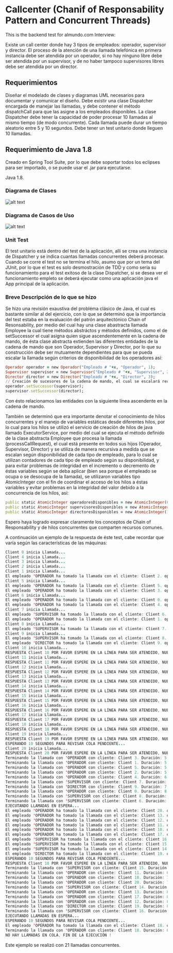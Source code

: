 # Callcenter (Chanif of Responsability Pattern and Concurrent Threads)
This is the backend test for almundo.com Interview:

Existe un call center donde hay 3 tipos de empleados: operador,
supervisor y director. El proceso de la atención de una llamada
telefónica en primera instancia debe ser atendida por un operador, si
no hay ninguno libre debe ser atendida por un supervisor, y de no
haber tampoco supervisores libres debe ser atendida por un director.

## Requerimientos
Diseñar el modelado de clases y diagramas UML necesarios
para documentar y comunicar el diseño.
Debe existir una clase Dispatcher encargada de manejar las
llamadas, y debe contener el método dispatchCall para que las
asigne a los empleados disponibles.
La clase Dispatcher debe tener la capacidad de poder procesar
10 llamadas al mismo tiempo (de modo concurrente).
Cada llamada puede durar un tiempo aleatorio entre 5 y 10
segundos.
Debe tener un test unitario donde lleguen 10 llamadas.

## Requerimiento de Java 1.8
Creado en Spring Tool Suite, por lo que debe soportar todos los eclipses para ser importado, o se puede usar el .jar para ejecutarse.

Java 1.8.

### Diagrama de Clases
![alt text](https://raw.githubusercontent.com/darmandovargas/callcenter/master/Diagrama%20de%20Clases%20Callcenter%20almundo.com%20.png)

### Diagrama de Casos de Uso
![alt text](https://raw.githubusercontent.com/darmandovargas/callcenter/master/Diagrama%20de%20Casos%20de%20Uso%20Callcenter%20almundo.com%20.png)

### Unit Test
El test unitario está dentro del test de la aplicación, allí se crea una instancia de Dispatcher y se indica cuantas llamadas concurrentes deberá procesar. Cuando se corre el test no se termina el hilo, asumo que por un tema del JUnit, por lo que el test es solo desmostración de TDD y como sería su funcionamiento para el test exitoso de la clase Dispatcher, si se desea ver el funcionamiento empleto se deberá ejecutar como una aplicación java el App principal de la aplicación.

### Breve Descripción de lo que se hizo
Se hizo una revisión exaustiva del probléma clásico de Java, el cual es bastante similar al del ejercicio, con lo que se determinó que la importancia del test estaba en la evaluación del patrón arquitectónico Chain of Resonsability, por medio del cual hay una clase abastracta llamada Employee la cual tiene métodos abstráctos y métodos definidos, como el de setSuccessor el cual asigna quien sigue ascendentemente en la cadena de mando, de ésta clase abstracta extienden las diferentes entidades de la cadena de mando que son Operador, Supervisor y Director, por lo que su construcción debe ser mutuamente dependientes para que se pueda escalar la llamada según criterios de disponibilidad de los operadores así:

```ruby
Operador operador = new Operador("Empleado # "+x, "Operador", 1);
Supervisor supervisor = new Supervisor("Empleado # "+x, "Supervisor", 2);
Director director = new Director("Empleado # "+x, "Director", 3);
// Creación de sucesores de la cadena de mando, el cual se escalará recursivamente con base en la disponibilidad de cada tipo de empleado.
operador.setSuccessor(supervisor);
supervisor.setSuccessor(director);
```

Con ésto relacionamos las entidades con la siguiente línea ascendente en la cadena de mando.

También se determinó que era importante denotar el conocimiento de hilos concurrentes y el manejo de variables estáticas desde diferentes hilos, por lo cual para los hilos se utilizó el servicio de creación de hilos de java llamado ExecutorService, por medio del cual se ejecuta el método definido de la clase abstracta Employee que procesa la llamada (processCallRequest), el cual está presente en todos sus hijos (Operador, Supervisor, Director) y se utiliza de manera recursiva a medida que se escalan según disponibilidad de cada tipo de empleado, para lo cual se utilizan contadores de cada tipo de empleado según su disponibilidad, y para evitar problemas de integridad en el incremento o decremento de éstas variables según se deba aplicar (bien sea porque el empleado se ocupa o se desocupa de la llamada), se utilizaron variables tipo AtomicInteger con el fin de coordinar el acceso de los hilos a éstas variables y evitar problemas en la integridad del valor debido a la concurrencia de los hilos, así:

```ruby
public static AtomicInteger operadoresDisponibles = new AtomicInteger(6);
public static AtomicInteger supervisoresDisponibles = new AtomicInteger(3);
public static AtomicInteger directoresDisponibles = new AtomicInteger(1);
```

Espero haya logrado expresar claramente los conceptos de Chain of Responsability y de hilos concurrentes que comparten recursos comunes.

A continuación un ejemplo de la respuesta de éste test, cabe recordar que varía según las características de las máquinas:

```java
Client 0 inicia Llamada...
Client 4 inicia Llamada...
Client 3 inicia Llamada...
Client 2 inicia Llamada...
Client 1 inicia Llamada...
El empleado 'OPERADOR ha tomado la llamada con el cliente: Client 2. operadoresAvailable:2, supervisoresAvailable:3, directoresAvailable: 1
Client 5 inicia Llamada...
El empleado 'OPERADOR ha tomado la llamada con el cliente: Client 5. operadoresAvailable:0, supervisoresAvailable:3, directoresAvailable: 1
El empleado 'OPERADOR ha tomado la llamada con el cliente: Client 3. operadoresAvailable:3, supervisoresAvailable:3, directoresAvailable: 1
Client 6 inicia Llamada...
El empleado 'OPERADOR ha tomado la llamada con el cliente: Client 0. operadoresAvailable:4, supervisoresAvailable:3, directoresAvailable: 1
El empleado 'OPERADOR ha tomado la llamada con el cliente: Client 4. operadoresAvailable:4, supervisoresAvailable:3, directoresAvailable: 1
Client 7 inicia Llamada...
El empleado 'SUPERVISOR ha tomado la llamada con el cliente: Client 6. operadoresAvailable:0, supervisoresAvailable:2, directoresAvailable: 1
El empleado 'OPERADOR ha tomado la llamada con el cliente: Client 1. operadoresAvailable:1, supervisoresAvailable:3, directoresAvailable: 1
Client 8 inicia Llamada...
El empleado 'SUPERVISOR ha tomado la llamada con el cliente: Client 7. operadoresAvailable:0, supervisoresAvailable:1, directoresAvailable: 1
Client 9 inicia Llamada...
El empleado 'SUPERVISOR ha tomado la llamada con el cliente: Client 8. operadoresAvailable:0, supervisoresAvailable:0, directoresAvailable: 1
El empleado 'DIRECTOR ha tomado la llamada con el cliente: Client 9. operadoresAvailable:0, supervisoresAvailable:0, directoresAvailable: 0
Client 10 inicia Llamada...
RESPUESTA Client 10 POR FAVOR ESPERE EN LA LÍNEA PARA SER ATENDIDO, NUESTROS AGENTES ESTÁN OCUPADOS, REMITIREMOS SU LLAMADA AL PRIMER AGENTE DISPONIBLE...
Client 11 inicia Llamada...
RESPUESTA Client 11 POR FAVOR ESPERE EN LA LÍNEA PARA SER ATENDIDO, NUESTROS AGENTES ESTÁN OCUPADOS, REMITIREMOS SU LLAMADA AL PRIMER AGENTE DISPONIBLE...
Client 12 inicia Llamada...
RESPUESTA Client 12 POR FAVOR ESPERE EN LA LÍNEA PARA SER ATENDIDO, NUESTROS AGENTES ESTÁN OCUPADOS, REMITIREMOS SU LLAMADA AL PRIMER AGENTE DISPONIBLE...
Client 13 inicia Llamada...
RESPUESTA Client 13 POR FAVOR ESPERE EN LA LÍNEA PARA SER ATENDIDO, NUESTROS AGENTES ESTÁN OCUPADOS, REMITIREMOS SU LLAMADA AL PRIMER AGENTE DISPONIBLE...
Client 14 inicia Llamada...
RESPUESTA Client 14 POR FAVOR ESPERE EN LA LÍNEA PARA SER ATENDIDO, NUESTROS AGENTES ESTÁN OCUPADOS, REMITIREMOS SU LLAMADA AL PRIMER AGENTE DISPONIBLE...
Client 15 inicia Llamada...
RESPUESTA Client 15 POR FAVOR ESPERE EN LA LÍNEA PARA SER ATENDIDO, NUESTROS AGENTES ESTÁN OCUPADOS, REMITIREMOS SU LLAMADA AL PRIMER AGENTE DISPONIBLE...
Client 16 inicia Llamada...
RESPUESTA Client 16 POR FAVOR ESPERE EN LA LÍNEA PARA SER ATENDIDO, NUESTROS AGENTES ESTÁN OCUPADOS, REMITIREMOS SU LLAMADA AL PRIMER AGENTE DISPONIBLE...
Client 17 inicia Llamada...
RESPUESTA Client 17 POR FAVOR ESPERE EN LA LÍNEA PARA SER ATENDIDO, NUESTROS AGENTES ESTÁN OCUPADOS, REMITIREMOS SU LLAMADA AL PRIMER AGENTE DISPONIBLE...
Client 18 inicia Llamada...
RESPUESTA Client 18 POR FAVOR ESPERE EN LA LÍNEA PARA SER ATENDIDO, NUESTROS AGENTES ESTÁN OCUPADOS, REMITIREMOS SU LLAMADA AL PRIMER AGENTE DISPONIBLE...
Client 19 inicia Llamada...
RESPUESTA Client 19 POR FAVOR ESPERE EN LA LÍNEA PARA SER ATENDIDO, NUESTROS AGENTES ESTÁN OCUPADOS, REMITIREMOS SU LLAMADA AL PRIMER AGENTE DISPONIBLE...
ESPERANDO 10 SEGUNDOS PARA REVISAR COLA PENDIENTE...
Client 20 inicia Llamada...
RESPUESTA Client 20 POR FAVOR ESPERE EN LA LÍNEA PARA SER ATENDIDO, NUESTROS AGENTES ESTÁN OCUPADOS, REMITIREMOS SU LLAMADA AL PRIMER AGENTE DISPONIBLE...
Terminando la llamada con 'OPERADOR con cliente: Client 3. Duración: 5 segundos
Terminando la llamada con 'OPERADOR con cliente: Client 1. Duración: 5 segundos
Terminando la llamada con 'OPERADOR con cliente: Client 5. Duración: 5 segundos
Terminando la llamada con 'OPERADOR con cliente: Client 2. Duración: 5 segundos
Terminando la llamada con 'OPERADOR con cliente: Client 4. Duración: 6 segundos
Terminando la llamada con 'SUPERVISOR con cliente: Client 7. Duración: 6 segundos
Terminando la llamada con 'DIRECTOR con cliente: Client 9. Duración: 7 segundos
Terminando la llamada con 'OPERADOR con cliente: Client 0. Duración: 8 segundos
Terminando la llamada con 'SUPERVISOR con cliente: Client 8. Duración: 9 segundos
Terminando la llamada con 'SUPERVISOR con cliente: Client 6. Duración: 9 segundos
EJECUTANDO LLAMADAS EN ESPERA...
El empleado 'OPERADOR ha tomado la llamada con el cliente: Client 20. operadoresAvailable:5, supervisoresAvailable:3, directoresAvailable: 1
El empleado 'OPERADOR ha tomado la llamada con el cliente: Client 13. operadoresAvailable:4, supervisoresAvailable:3, directoresAvailable: 1
El empleado 'OPERADOR ha tomado la llamada con el cliente: Client 12. operadoresAvailable:3, supervisoresAvailable:3, directoresAvailable: 1
El empleado 'OPERADOR ha tomado la llamada con el cliente: Client 11. operadoresAvailable:2, supervisoresAvailable:3, directoresAvailable: 1
El empleado 'OPERADOR ha tomado la llamada con el cliente: Client 10. operadoresAvailable:1, supervisoresAvailable:3, directoresAvailable: 1
El empleado 'OPERADOR ha tomado la llamada con el cliente: Client 17. operadoresAvailable:0, supervisoresAvailable:3, directoresAvailable: 1
El empleado 'SUPERVISOR ha tomado la llamada con el cliente: Client 16. operadoresAvailable:0, supervisoresAvailable:2, directoresAvailable: 1
El empleado 'SUPERVISOR ha tomado la llamada con el cliente: Client 15. operadoresAvailable:0, supervisoresAvailable:1, directoresAvailable: 1
El empleado 'SUPERVISOR ha tomado la llamada con el cliente: Client 14. operadoresAvailable:0, supervisoresAvailable:0, directoresAvailable: 1
El empleado 'DIRECTOR ha tomado la llamada con el cliente: Client 19. operadoresAvailable:0, supervisoresAvailable:0, directoresAvailable: 0
ESPERANDO 10 SEGUNDOS PARA REVISAR COLA PENDIENTE...
RESPUESTA Client 18 POR FAVOR ESPERE EN LA LÍNEA PARA SER ATENDIDO, NUESTROS AGENTES ESTÁN OCUPADOS, REMITIREMOS SU LLAMADA AL PRIMER AGENTE DISPONIBLE...
Terminando la llamada con 'SUPERVISOR con cliente: Client 15. Duración: 5 segundos
Terminando la llamada con 'OPERADOR con cliente: Client 11. Duración: 6 segundos
Terminando la llamada con 'OPERADOR con cliente: Client 10. Duración: 7 segundos
Terminando la llamada con 'OPERADOR con cliente: Client 20. Duración: 7 segundos
Terminando la llamada con 'SUPERVISOR con cliente: Client 14. Duración: 7 segundos
Terminando la llamada con 'OPERADOR con cliente: Client 13. Duración: 8 segundos
Terminando la llamada con 'OPERADOR con cliente: Client 17. Duración: 8 segundos
Terminando la llamada con 'OPERADOR con cliente: Client 12. Duración: 8 segundos
Terminando la llamada con 'DIRECTOR con cliente: Client 19. Duración: 8 segundos
Terminando la llamada con 'SUPERVISOR con cliente: Client 16. Duración: 8 segundos
EJECUTANDO LLAMADAS EN ESPERA...
ESPERANDO 10 SEGUNDOS PARA REVISAR COLA PENDIENTE...
El empleado 'OPERADOR ha tomado la llamada con el cliente: Client 18. operadoresAvailable:5, supervisoresAvailable:3, directoresAvailable: 1
Terminando la llamada con 'OPERADOR con cliente: Client 18. Duración: 6 segundos
NO HAY LLAMADAS EN COLA, FIN DE LA EJECUCIÓN !
```

Este ejemplo se realizó con 21 llamadas concurrentes.
